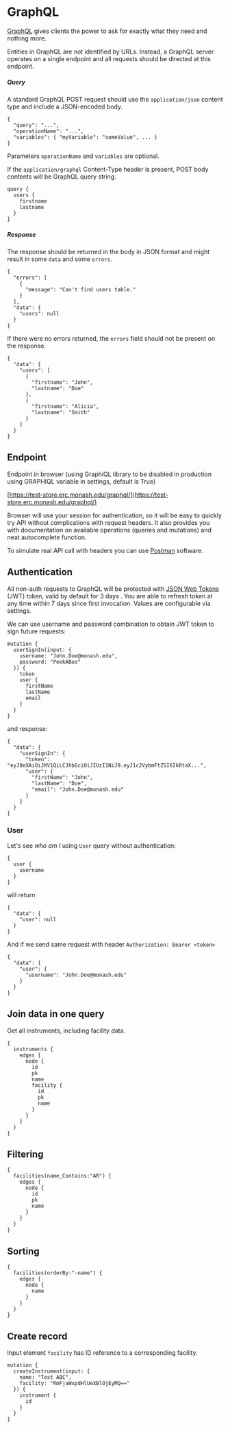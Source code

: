 # GraphQL

[GraphQL](https://graphql.org/) gives clients the power to ask for exactly what they need and nothing more.

Entities in GraphQL are not identified by URLs. Instead, a GraphQL server operates on a single endpoint and all requests should be directed at this endpoint.

##### Query

A standard GraphQL POST request should use the `application/json` content type and include a JSON-encoded body.

```
{
  "query": "...",
  "operationName": "...",
  "variables": { "myVariable": "someValue", ... }
}
```

Parameters `operationName` and `variables` are optional.

If the `application/graphql` Content-Type header is present, POST body contents will be GraphQL query string.

```
query {
  users {
    firstname
    lastname
  }
}
```

##### Response

The response should be returned in the body in JSON format and might result in some `data` and some `errors`.

```
{
  "errors": [
    {
      "message": "Can't find users table."
    }
  ],
  "data": {
    "users": null
  }
}
```

If there were no errors returned, the `errors` field should not be present on the response.

```
{
  "data": {
    "users": [
      {
        "firstname": "John",
        "lastname": "Doe"
      },
      {
        "firstname": "Alicia",
        "lastname": "Smith"
      }
    ]
  }
}
```

## Endpoint

Endpoint in browser (using GraphiQL library to be disabled in production using GRAPHIQL variable in settings, default is True)

[https://test-store.erc.monash.edu/graphql/](https://test-store.erc.monash.edu/graphql/)

Browser will use your session for authentication, so it will be easy to quickly try API without complications with request headers. It also provides you with documentation on available operations (queries and mutations) and neat autocomplete function.

To simulate real API call with headers you can use [Postman](https://www.postman.com/) software.

## Authentication

All non-auth requests to GraphQL will be protected with [JSON Web Tokens](https://jwt.io/) (JWT) token, valid by default for 3 days . You are able to refresh token at any time within 7 days since first invocation. Values are configurable via settings.

We can use username and password combination to obtain JWT token to sign future requests:

```
mutation {
  userSignIn(input: {
    username: "John.Doe@monash.edu",
    password: "PeekABoo"
  }) {
    token
    user {
      firstName
      lastName
      email
    }
  }
}
```

and response:

```
{
  "data": {
    "userSignIn": {
      "token": "eyJ0eXAiOiJKV1QiLCJhbGciOiJIUzI1NiJ9.eyJ1c2VybmFtZSI6IkRtaX...",
      "user": {
        "firstName": "John",
        "lastName": "Doe",
        "email": "John.Doe@monash.edu"
      }
    }
  }
}
```

### User

Let's see *who am I* using `User` query without authentication:

```
{
  user {
    username
  }
}
```

will return

```
{
  "data": {
    "user": null
  }
}
```

And if we send same request with header `Authorization: Bearer <token>`

```
{
  "data": {
    "user": {
      "username": "John.Doe@monash.edu"
    }
  }
}
```

## Join data in one query

Get all instruments, including facility data.

```
{
  instruments {
    edges {
      node {
        id
        pk
        name
        facility {
          id
          pk
          name
        }
      }
    }
  }
}
```

## Filtering

```
{
  facilities(name_Contains:"AR") {
    edges {
      node {
        id
        pk
        name
      }
    }
  }
}
```

## Sorting

```
{
  facilities(orderBy:"-name") {
    edges {
      node {
        name
      }
    }
  }
}
```

## Create record

Input element `facility` has ID reference to a corresponding facility.

```
mutation {
  createInstrument(input: {
    name: "Test ABC",
    facility: "RmFjaWxpdHlUeXBlOjEyMQ=="
  }) {
    instrument {
      id
    }
  }
}
```

